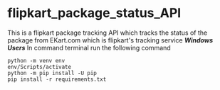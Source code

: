 # flipkart_package_status_API
This is a flipkart package tracking API which tracks the status of the package from EKart.com which is flipkart's tracking service
***Windows Users***
In command terminal run the following command

```
python -m venv env
env/Scripts/activate
python -m pip install -U pip
pip install -r requirements.txt
```
